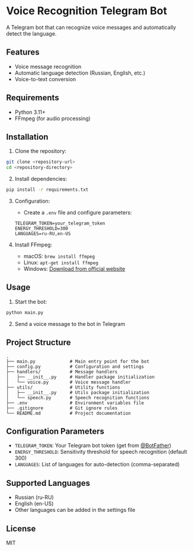# Voice Recognition Telegram Bot

A Telegram bot that can recognize voice messages and automatically detect the language.

## Features

- Voice message recognition
- Automatic language detection (Russian, English, etc.)
- Voice-to-text conversion

## Requirements

- Python 3.11+
- FFmpeg (for audio processing)

## Installation

1. Clone the repository:
```bash
git clone <repository-url>
cd <repository-directory>
```

2. Install dependencies:
```bash
pip install -r requirements.txt
```

3. Configuration:
   - Create a `.env` file and configure parameters:
   ```
   TELEGRAM_TOKEN=your_telegram_token
   ENERGY_THRESHOLD=300
   LANGUAGES=ru-RU,en-US
   ```

4. Install FFmpeg:
   - macOS: `brew install ffmpeg`
   - Linux: `apt-get install ffmpeg`
   - Windows: [Download from official website](https://ffmpeg.org/download.html)

## Usage

1. Start the bot:
```bash
python main.py
```

2. Send a voice message to the bot in Telegram

## Project Structure

```
.
├── main.py             # Main entry point for the bot
├── config.py           # Configuration and settings
├── handlers/           # Message handlers
│   ├── __init__.py     # Handler package initialization
│   └── voice.py        # Voice message handler
├── utils/              # Utility functions
│   ├── __init__.py     # Utils package initialization
│   └── speech.py       # Speech recognition functions
├── .env                # Environment variables file
├── .gitignore          # Git ignore rules
└── README.md           # Project documentation
```

## Configuration Parameters

- `TELEGRAM_TOKEN`: Your Telegram bot token (get from [@BotFather](https://t.me/BotFather))
- `ENERGY_THRESHOLD`: Sensitivity threshold for speech recognition (default 300)
- `LANGUAGES`: List of languages for auto-detection (comma-separated)

## Supported Languages

- Russian (ru-RU)
- English (en-US)
- Other languages can be added in the settings file

## License

MIT 